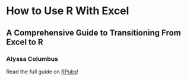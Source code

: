 # How to Use R With Excel 
## A Comprehensive Guide to Transitioning From Excel to R  
### Alyssa Columbus 

Read the full guide on [RPubs](http://rpubs.com/acolumbus/how-to-use-r-with-excel)! 
